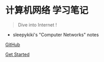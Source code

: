 # 计算机网络 学习笔记

> Dive into Internet !

- sleepykiki's "Computer Networks" notes

[GitHub](https://github.com/SleepyKIKI)

[Get Started](#docsify)